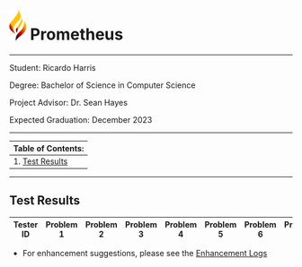 
# <img src="../media/prometheus_logo.png" style="width:30px"> Prometheus

---
Student: Ricardo Harris

Degree: Bachelor of Science in Computer Science

Project Advisor: Dr. Sean Hayes

Expected Graduation: December 2023

---

<table>
	<thead>
		<tr>
			<th align="left">
				Table of Contents:
			</th>
		</tr>
	</thead>
	<tbody>
		<tr>
			<td>
				1. <a href="#result">Test Results</a>
			</td>
		</tr>
	</tbody>
</table>

---
## Test Results <a id="result"></a>
| Tester ID | Problem 1 | Problem 2 | Problem 3 | Problem 4 | Problem 5 | Problem 6 | Problem 7 | Problem 8 | Problem 9 | Problem 10 | Problem 11 | Average |
|-----------|-----------|-----------|-----------|-----------|-----------|-----------|-----------|-----------|-----------|------------|------------|---------|

* For enhancement suggestions, please see the <a href="https://github.com/RHarris87345/CSU-Senior-Project/blob/master/tests/Prometheus%20Enhancement%20Logs.md"> Enhancement Logs</a>
